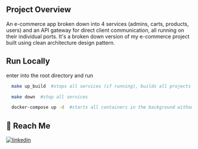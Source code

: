 ## Project Overview

An e-commerce app broken down into 4 services (admins, carts, products, users) and an API gateway for direct client communication, all running on their individual ports. It's a broken down version of my e-commerce project built using clean architecture design pattern.

## Run Locally

enter into the root directory and run 


```bash
  make up_build  #stops all services (if running), builds all projects and starts docker compose
```


```bash
  make down  #stop all services
```


```bash
  docker-compose up -d  #starts all containers in the background without forcing build
```

## 🔗 Reach Me

[![linkedin](https://img.shields.io/badge/linkedin-0A66C2?style=for-the-badge&logo=linkedin&logoColor=white)](https://www.linkedin.com/in/abhinand-k-r-300036129/)
